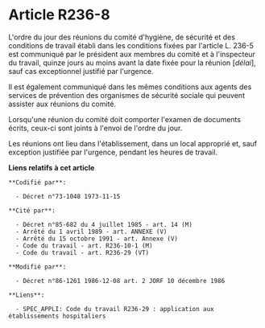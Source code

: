 # Article R236-8

L'ordre du jour des réunions du comité d'hygiène, de sécurité et des conditions de travail établi dans les conditions fixées
par l'article L. 236-5 est communiqué par le président aux membres du comité et à l'inspecteur du travail, quinze jours au
moins avant la date fixée pour la réunion [*délai*], sauf cas exceptionnel justifié par l'urgence.

Il est également communiqué dans les mêmes conditions aux agents des services de prévention des organismes de sécurité
sociale qui peuvent assister aux réunions du comité.

Lorsqu'une réunion du comité doit comporter l'examen de documents écrits, ceux-ci sont joints à l'envoi de l'ordre du jour.

Les réunions ont lieu dans l'établissement, dans un local approprié et, sauf exception justifiée par l'urgence, pendant les
heures de travail.

**Liens relatifs à cet article**

	**Codifié par**:

	  - Décret n°73-1048 1973-11-15

	**Cité par**:

	  - Décret n°85-682 du 4 juillet 1985 - art. 14 (M)
	  - Arrêté du 1 avril 1989 - art. ANNEXE (V)
	  - Arrêté du 15 octobre 1991 - art. Annexe (V)
	  - Code du travail - art. R236-10-1 (M)
	  - Code du travail - art. R236-29 (VT)

	**Modifié par**:

	  - Décret n°86-1261 1986-12-08 art. 2 JORF 10 décembre 1986

	**Liens**:

	  - SPEC_APPLI: Code du travail R236-29 : application aux établissements hospitaliers
